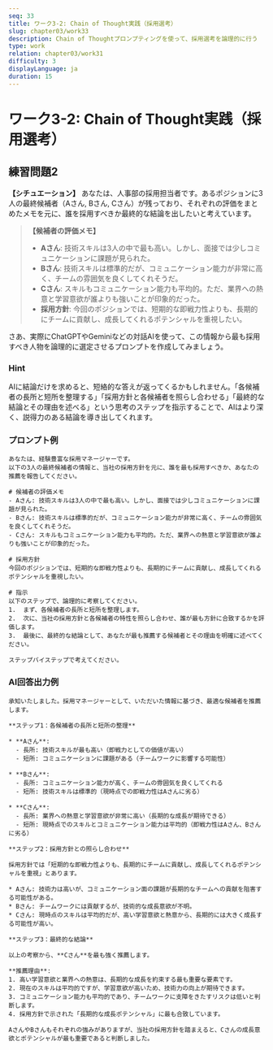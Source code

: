```yaml
---
seq: 33
title: ワーク3-2: Chain of Thought実践（採用選考）
slug: chapter03/work33
description: Chain of Thoughtプロンプティングを使って、採用選考を論理的に行う
type: work
relation: chapter03/work31
difficulty: 3
displayLanguage: ja
duration: 15
---
```


# ワーク3-2: Chain of Thought実践（採用選考）

## 練習問題2

**【シチュエーション】**
あなたは、人事部の採用担当者です。あるポジションに3人の最終候補者（Aさん, Bさん, Cさん）が残っており、それぞれの評価をまとめたメモを元に、誰を採用すべきか最終的な結論を出したいと考えています。

> **【候補者の評価メモ】**
> - **Aさん**: 技術スキルは3人の中で最も高い。しかし、面接では少しコミュニケーションに課題が見られた。
> - **Bさん**: 技術スキルは標準的だが、コミュニケーション能力が非常に高く、チームの雰囲気を良くしてくれそうだ。
> - **Cさん**: スキルもコミュニケーション能力も平均的。ただ、業界への熱意と学習意欲が誰よりも強いことが印象的だった。
> - **採用方針**: 今回のポジションでは、短期的な即戦力性よりも、長期的にチームに貢献し、成長してくれるポテンシャルを重視したい。

さあ、実際にChatGPTやGeminiなどの対話AIを使って、この情報から最も採用すべき人物を論理的に選定させるプロンプトを作成してみましょう。

### Hint
AIに結論だけを求めると、短絡的な答えが返ってくるかもしれません。「各候補者の長所と短所を整理する」「採用方針と各候補者を照らし合わせる」「最終的な結論とその理由を述べる」という思考のステップを指示することで、AIはより深く、説得力のある結論を導き出してくれます。

### プロンプト例
```
あなたは、経験豊富な採用マネージャーです。
以下の3人の最終候補者の情報と、当社の採用方針を元に、誰を最も採用すべきか、あなたの推薦を報告してください。

# 候補者の評価メモ
- Aさん: 技術スキルは3人の中で最も高い。しかし、面接では少しコミュニケーションに課題が見られた。
- Bさん: 技術スキルは標準的だが、コミュニケーション能力が非常に高く、チームの雰囲気を良くしてくれそうだ。
- Cさん: スキルもコミュニケーション能力も平均的。ただ、業界への熱意と学習意欲が誰よりも強いことが印象的だった。

# 採用方針
今回のポジションでは、短期的な即戦力性よりも、長期的にチームに貢献し、成長してくれるポテンシャルを重視したい。

# 指示
以下のステップで、論理的に考察してください。
1.  まず、各候補者の長所と短所を整理します。
2.  次に、当社の採用方針と各候補者の特性を照らし合わせ、誰が最も方針に合致するかを評価します。
3.  最後に、最終的な結論として、あなたが最も推薦する候補者とその理由を明確に述べてください。

ステップバイステップで考えてください。
```

### AI回答出力例
```
承知いたしました。採用マネージャーとして、いただいた情報に基づき、最適な候補者を推薦します。

**ステップ1：各候補者の長所と短所の整理**

* **Aさん**:
  - 長所: 技術スキルが最も高い（即戦力としての価値が高い）
  - 短所: コミュニケーションに課題がある（チームワークに影響する可能性）

* **Bさん**:
  - 長所: コミュニケーション能力が高く、チームの雰囲気を良くしてくれる
  - 短所: 技術スキルは標準的（現時点での即戦力性はAさんに劣る）

* **Cさん**:
  - 長所: 業界への熱意と学習意欲が非常に高い（長期的な成長が期待できる）
  - 短所: 現時点でのスキルとコミュニケーション能力は平均的（即戦力性はAさん、Bさんに劣る）

**ステップ2：採用方針との照らし合わせ**

採用方針では「短期的な即戦力性よりも、長期的にチームに貢献し、成長してくれるポテンシャルを重視」とあります。

* Aさん: 技術力は高いが、コミュニケーション面の課題が長期的なチームへの貢献を阻害する可能性がある。
* Bさん: チームワークには貢献するが、技術的な成長意欲が不明。
* Cさん: 現時点のスキルは平均的だが、高い学習意欲と熱意から、長期的には大きく成長する可能性が高い。

**ステップ3：最終的な結論**

以上の考察から、**Cさん**を最も強く推薦します。

**推薦理由**:
1. 高い学習意欲と業界への熱意は、長期的な成長を約束する最も重要な要素です。
2. 現在のスキルは平均的ですが、学習意欲が高いため、技術力の向上が期待できます。
3. コミュニケーション能力も平均的であり、チームワークに支障をきたすリスクは低いと判断します。
4. 採用方針で示された「長期的な成長ポテンシャル」に最も合致しています。

AさんやBさんもそれぞれの強みがありますが、当社の採用方針を踏まえると、Cさんの成長意欲とポテンシャルが最も重要であると判断しました。
